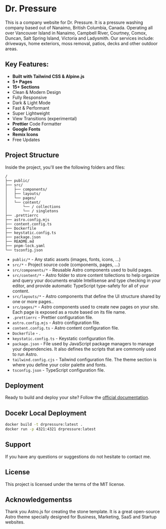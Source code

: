 # Dr. Pressure

This is a company website for Dr. Pressure. It is a pressure washing company based out of Nanaimo, British Columbia, Canada. Operating all over Vancouver Island in Nanaimo, Campbell River, Courtney, Comox, Duncan, Salt Spring Island, Victoria and Ladysmith. Our services include: driveways, home exteriors, moss removal, patios, decks and other outdoor areas.

## Key Features:

- **Built with Tailwind CSS & Alpine.js**
- **5+ Pages**
- **15+ Sections**
- Clean & Modern Design
- Fully Responsive
- Dark & Light Mode
- Fast & Performant
- Super Lightweight
- View Transitions (experimental)
- **Prettier** Code Formatter
- **Google Fonts**
- **Remix Icons**
- Free Updates

## Project Structure

Inside the project, you'll see the following folders and files:

```
/
├── public/
├── src/
│   ├── components/
│   ├── layouts/
│   └── pages/
│   └── content/
│       └── / collections
│       └── / singletons
├── .prettierrc
├── astro.config.mjs
├── content.config.ts
├── Dockerfile
├── keystatic.config.ts
├── package.json
├── README.md
├── pnpm-lock.yaml
└── tsconfig.json
```

- `public/*` - Any static assets (images, fonts, icons, ...)
- `src/*` - Project source code (components, pages, ...)
- `src/components/*` - Reusable Astro components used to build pages.
- `src/content/*` - Astro folder to store content tollections to help organize and query your documents enable Intellisense and type checking in your editor, and provide automatic TypeScript type-safety for all of your content.
- `src/layouts/*` - Astro components that define the UI structure shared by one or more pages..
- `src/pages/*` - Astro components used to create new pages on your site. Each page is exposed as a route based on its file name.
- `.prettierrc` - Prettier configuration file.
- `astro.config.mjs` - Astro configuration file.
- `content.config.ts` - Astro content configuration file.
- `Dockerfile` - .
- `keystatic.config.ts` - Keystatic configuration file.
- `package.json` - File used by JavaScript package managers to manage your dependencies. It also defines the scripts that are commonly used to run Astro.
- `tailwind.config.cjs` - Tailwind configuration file. The theme section is where you define your color palette and fonts.
- `tsconfig.json` - TypeScript configuration file.

## Deployment

Ready to build and deploy your site? Follow the [official documentation](https://docs.astro.build/en/guides/deploy/).

## Docekr Local Deployment

```bash
docker build -t drpressure:latest .
docker run -p 4321:4321 drpressure:latest
```

## Support

If you have any questions or suggestions do not hesitate to contact me.

## License

This project is licensed under the terms of the MIT license.

## Acknowledgementss

Thank you Astro.js for creating the stone template. It is a great open-source Astro theme specially designed for Business, Marketing, SaaS and Startup websites.

